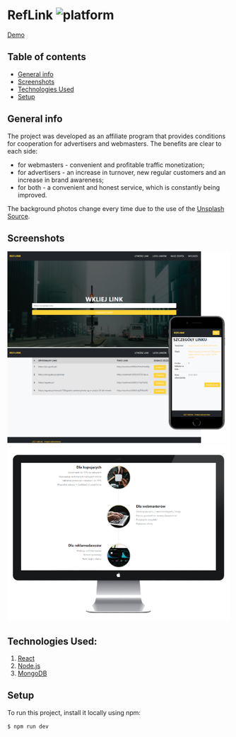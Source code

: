 # RefLink    <img src="https://img.shields.io/badge/platform-node-blue.svg?style=flat" alt="platform">
[Demo](https://reflinkmern.herokuapp.com/create)
## Table of contents
* [General info](#general-info)
* [Screenshots](#screenshots)
* [Technologies Used](#technologies-used)
* [Setup](#setup)



## General info
The project was developed as an affiliate program that provides conditions for cooperation for advertisers and webmasters.
The benefits are clear to each side:
* for webmasters - convenient and profitable traffic monetization;
* for advertisers - an increase in turnover, new regular customers and an increase in brand awareness;
* for both - a convenient and honest service, which is constantly being improved.

The background photos change every time due to the use of the [Unsplash Source](https://source.unsplash.com).


## Screenshots
![screenshot of sample](screenshot-01.png)
![screenshot of sample](screenshot-02.png)


## Technologies Used:
1.  [React](https://github.com/facebook/react)
2.  [Node.js](https://github.com/nodejs/node)
3.  [MongoDB](https://github.com/mongodb/mongo)




## Setup
To run this project, install it locally using npm:

```
$ npm run dev
```
